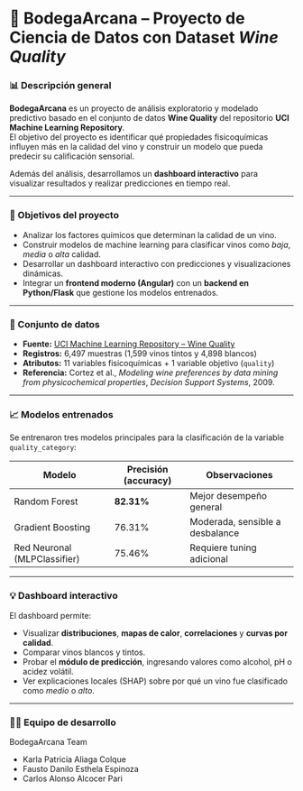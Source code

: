 # 🍷 BodegaArcana – Proyecto de Ciencia de Datos con Dataset *Wine Quality*

### 📊 Descripción general
**BodegaArcana** es un proyecto de análisis exploratorio y modelado predictivo basado en el conjunto de datos **Wine Quality** del repositorio **UCI Machine Learning Repository**.  
El objetivo del proyecto es identificar qué propiedades fisicoquímicas influyen más en la calidad del vino y construir un modelo que pueda predecir su calificación sensorial.  

Además del análisis, desarrollamos un **dashboard interactivo** para visualizar resultados y realizar predicciones en tiempo real.

---

### 🧠 Objetivos del proyecto
- Analizar los factores químicos que determinan la calidad de un vino.  
- Construir modelos de machine learning para clasificar vinos como *baja*, *media* o *alta* calidad.  
- Desarrollar un dashboard interactivo con predicciones y visualizaciones dinámicas.  
- Integrar un **frontend moderno (Angular)** con un **backend en Python/Flask** que gestione los modelos entrenados.

---

### 🔬 Conjunto de datos
- **Fuente:** [UCI Machine Learning Repository – Wine Quality](https://archive.ics.uci.edu/dataset/186/wine+quality)
- **Registros:** 6,497 muestras (1,599 vinos tintos y 4,898 blancos)
- **Atributos:** 11 variables fisicoquímicas + 1 variable objetivo (`quality`)
- **Referencia:** Cortez et al., *Modeling wine preferences by data mining from physicochemical properties*, *Decision Support Systems*, 2009.

---
### 📈 Modelos entrenados
Se entrenaron tres modelos principales para la clasificación de la variable `quality_category`:

| Modelo | Precisión (accuracy) | Observaciones |
|--------|----------------------|----------------|
| Random Forest | **82.31%** | Mejor desempeño general |
| Gradient Boosting | 76.31% | Moderada, sensible a desbalance |
| Red Neuronal (MLPClassifier) | 75.46% | Requiere tuning adicional |

---

### 💡 Dashboard interactivo
El dashboard permite:
- Visualizar **distribuciones**, **mapas de calor**, **correlaciones** y **curvas por calidad**.  
- Comparar vinos blancos y tintos.  
- Probar el **módulo de predicción**, ingresando valores como alcohol, pH o acidez volátil.  
- Ver explicaciones locales (SHAP) sobre por qué un vino fue clasificado como *medio* o *alto*.

---

### 👩‍💻 Equipo de desarrollo

BodegaArcana Team
- Karla Patricia Aliaga Colque
- Fausto Danilo Esthela Espinoza
- Carlos Alonso Alcocer Pari
